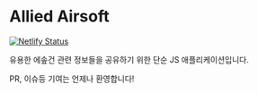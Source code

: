 # Allied Airsoft

[![Netlify Status](https://api.netlify.com/api/v1/badges/540bc04d-ca3c-4577-a710-6577a65628bc/deploy-status)](https://app.netlify.com/sites/allied-airsoft/deploys)

유용한 에솦건 관련 정보들을 공유하기 위한 단순 JS 애플리케이션입니다.

PR, 이슈등 기여는 언제나 환영합니다!
